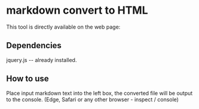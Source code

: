 # markdown convert to HTML
This tool is directly available on the web page:
## Dependencies
jquery.js -- already installed.
## How to use
Place input markdown text into the left box, the converted file will be output to the console. 
(Edge, Safari or any other browser - inspect / console)